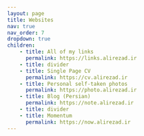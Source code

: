```yaml
---
layout: page
title: Websites
nav: true
nav_order: 7
dropdown: true
children:
    - title: All of my links
      permalink: https://links.alirezad.ir
    - title: divider
    - title: Single Page CV
      permalink: https://cv.alirezad.ir
    - title: Personal self-taken photos
      permalink: https://photo.alirezad.ir
    - title: Blog (Persian)
      permalink: https://note.alirezad.ir
    - title: divider
    - title: Momentum
      permalink: https://now.alirezad.ir
---
```

